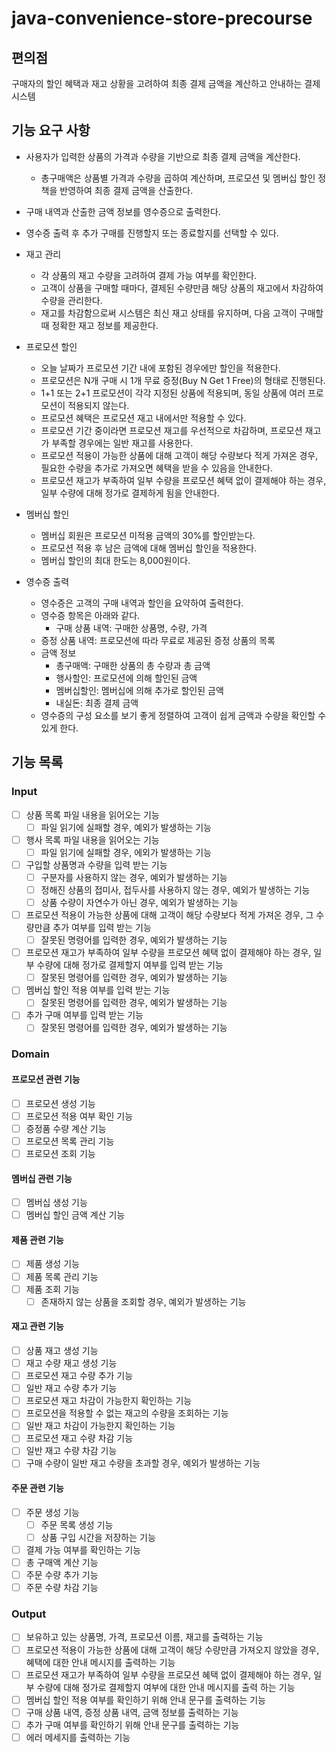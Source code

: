 # java-convenience-store-precourse

## 편의점

구매자의 할인 혜택과 재고 상황을 고려하여 최종 결제 금액을 계산하고 안내하는 결제 시스템

## 기능 요구 사항

+ 사용자가 입력한 상품의 가격과 수량을 기반으로 최종 결제 금액을 계산한다.
    + 총구매액은 상품별 가격과 수량을 곱하여 계산하며, 프로모션 및 멤버십 할인 정책을 반영하여 최종 결제 금액을 산출한다.
+ 구매 내역과 산출한 금액 정보를 영수증으로 출력한다.
+ 영수증 출력 후 추가 구매를 진행할지 또는 종료할지를 선택할 수 있다.


+ 재고 관리
    + 각 상품의 재고 수량을 고려하여 결제 가능 여부를 확인한다.
    + 고객이 상품을 구매할 때마다, 결제된 수량만큼 해당 상품의 재고에서 차감하여 수량을 관리한다.
    + 재고를 차감함으로써 시스템은 최신 재고 상태를 유지하며, 다음 고객이 구매할 때 정확한 재고 정보를 제공한다.

+ 프로모션 할인
    + 오늘 날짜가 프로모션 기간 내에 포함된 경우에만 할인을 적용한다.
    + 프로모션은 N개 구매 시 1개 무료 증정(Buy N Get 1 Free)의 형태로 진행된다.
    + 1+1 또는 2+1 프로모션이 각각 지정된 상품에 적용되며, 동일 상품에 여러 프로모션이 적용되지 않는다.
    + 프로모션 혜택은 프로모션 재고 내에서만 적용할 수 있다.
    + 프로모션 기간 중이라면 프로모션 재고를 우선적으로 차감하며, 프로모션 재고가 부족할 경우에는 일반 재고를 사용한다.
    + 프로모션 적용이 가능한 상품에 대해 고객이 해당 수량보다 적게 가져온 경우, 필요한 수량을 추가로 가져오면 혜택을 받을 수 있음을 안내한다.
    + 프로모션 재고가 부족하여 일부 수량을 프로모션 혜택 없이 결제해야 하는 경우, 일부 수량에 대해 정가로 결제하게 됨을 안내한다.

+ 멤버십 할인
    + 멤버십 회원은 프로모션 미적용 금액의 30%를 할인받는다.
    + 프로모션 적용 후 남은 금액에 대해 멤버십 할인을 적용한다.
    + 멤버십 할인의 최대 한도는 8,000원이다.

+ 영수증 출력
    + 영수증은 고객의 구매 내역과 할인을 요약하여 출력한다.
    + 영수증 항목은 아래와 같다.
        + 구매 상품 내역: 구매한 상품명, 수량, 가격
    + 증정 상품 내역: 프로모션에 따라 무료로 제공된 증정 상품의 목록
    + 금액 정보
        + 총구매액: 구매한 상품의 총 수량과 총 금액
        + 행사할인: 프로모션에 의해 할인된 금액
        + 멤버십할인: 멤버십에 의해 추가로 할인된 금액
        + 내실돈: 최종 결제 금액
    + 영수증의 구성 요소를 보기 좋게 정렬하여 고객이 쉽게 금액과 수량을 확인할 수 있게 한다.

## 기능 목록

### Input

+ [ ] 상품 목록 파일 내용을 읽어오는 기능
    + [ ] 파일 읽기에 실패할 경우, 예외가 발생하는 기능
+ [ ] 행사 목록 파일 내용을 읽어오는 기능
    + [ ] 파일 읽기에 실패할 경우, 에외가 발생하는 기능
+ [ ] 구입할 상품명과 수량을 입력 받는 기능
    + [ ] 구분자를 사용하지 않는 경우, 예외가 발생하는 기능
    + [ ] 정해진 상품의 접미사, 접두사를 사용하지 않는 경우, 예외가 발생하는 기능
    + [ ] 상품 수량이 자연수가 아닌 경우, 예외가 발생하는 기능
+ [ ] 프로모션 적용이 가능한 상품에 대해 고객이 해당 수량보다 적게 가져온 경우, 그 수량만큼 추가 여부를 입력 받는 기능
    + [ ] 잘못된 명령어를 입력한 경우, 예외가 발생하는 기능
+ [ ] 프로모션 재고가 부족하여 일부 수량을 프로모션 혜택 없이 결제해야 하는 경우, 일부 수량에 대해 정가로 결제할지 여부를 입력 받는 기능
    + [ ] 잘못된 명령어를 입력한 경우, 예외가 발생하는 기능
+ [ ] 멤버십 할인 적용 여부를 입력 받는 기능
    + [ ] 잘못된 명령어를 입력한 경우, 예외가 발생하는 기능
+ [ ] 추가 구매 여부를 입력 받는 기능
    + [ ] 잘못된 명령어를 입력한 경우, 예외가 발생하는 기능

### Domain

#### 프로모션 관련 기능

+ [ ] 프로모션 생성 기능
+ [ ] 프로모션 적용 여부 확인 기능
+ [ ] 증정품 수량 계산 기능
+ [ ] 프로모션 목록 관리 기능
+ [ ] 프로모션 조회 기능

#### 멤버십 관련 기능

+ [ ] 멤버십 생성 기능
+ [ ] 멤버십 할인 금액 계산 기능

#### 제품 관련 기능

+ [ ] 제품 생성 기능
+ [ ] 제품 목록 관리 기능
+ [ ] 제품 조회 기능
    + [ ] 존재하지 않는 상품을 조회할 경우, 예외가 발생하는 기능

#### 재고 관련 기능

+ [ ] 상품 재고 생성 기능
+ [ ] 재고 수량 재고 생성 기능
+ [ ] 프로모션 재고 수량 추가 기능
+ [ ] 일반 재고 수량 추가 기능
+ [ ] 프로모션 재고 차감이 가능한지 확인하는 기능
+ [ ] 프로모션을 적용할 수 없는 재고의 수량을 조회하는 기능
+ [ ] 일반 재고 차감이 가능한지 확인하는 기능
+ [ ] 프로모션 재고 수량 차감 기능
+ [ ] 일반 재고 수량 차감 기능
+ [ ] 구매 수량이 일반 재고 수량을 초과할 경우, 예외가 발생하는 기능

#### 주문 관련 기능

+ [ ] 주문 생성 기능
    + [ ] 주문 목록 생성 기능
    + [ ] 상품 구입 시간을 저장하는 기능
+ [ ] 결제 가능 여부를 확인하는 기능
+ [ ] 총 구매액 계산 기능
+ [ ] 주문 수량 추가 기능
+ [ ] 주문 수량 차감 기능

### Output

+ [ ] 보유하고 있는 상품명, 가격, 프로모션 이름, 재고를 출력하는 기능
+ [ ] 프로모션 적용이 가능한 상품에 대해 고객이 해당 수량만큼 가져오지 않았을 경우, 혜택에 대한 안내 메시지를 출력하는 기능
+ [ ] 프로모션 재고가 부족하여 일부 수량을 프로모션 혜택 없이 결제해야 하는 경우, 일부 수량에 대해 정가로 결제할지 여부에 대한 안내 메시지를 출력 하는 기능
+ [ ] 멤버십 할인 적용 여부를 확인하기 위해 안내 문구를 출력하는 기능
+ [ ] 구매 상품 내역, 증정 상품 내역, 금액 정보를 출력하는 기능
+ [ ] 추가 구매 여부를 확인하기 위해 안내 문구를 출력하는 기능
+ [ ] 에러 메세지를 출력하는 기능
